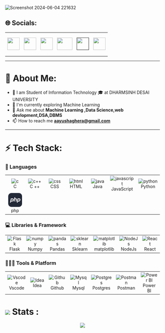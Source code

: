 
![Screenshot 2024-06-04 221632](https://github.com/aayushaghera/aayushaghera/assets/132937937/461f4a5c-1d01-4b50-ab93-30b7150522b4)




## 🌐 Socials:
<table align="center">
  <tr>
    <td>
      <a href = "https://www.facebook.com/profile.php?id=100031271353627&mibextid=ZbWKwL"><img height="40" width="40" src="https://cdn.simpleicons.org/facebook" /> </a> 
    </td>
    <td>
      <a href = "https://www.instagram.com/invites/contact/?igsh=MXExb2Q4ZHE2Ymowdw==&utm_content=honzqdf"><img height="40" width="40" src="https://cdn.simpleicons.org/instagram" /></a> 
    </td>
    <td>
      <a href = "https://www.linkedin.com/in/aayush-aghera-15b869275?utm_source=share&utm_campaign=share_via&utm_content=profile&utm_medium=android_app"><img height="40" width="40" src="https://cdn.simpleicons.org/linkedin" /></a> 
    </td>
    
<td>
  <a href = "https://x.com/aghera82267?t=ZObpStS0QXtivcU_CKpdVQ&s=09"><img height="40" width="50" src="https://logos-world.net/wp-content/uploads/2020/04/Twitter-Logo.png" /></a> 
</td>
    <td>
      
<a href = ""><img height="40" width="40" src="https://cdn.simpleicons.org/youtube" /></a>
    </td>
     <td>
      <a href = "https://leetcode.com/u/aayushaghera/"><img height="40" width="40" src="https://cdn.simpleicons.org/leetcode" /></a> 
    </td>
     
    
    
  </tr>
</table>


<hr>

# 💫 About Me:

  - 🔭 I am Student of Information Technology 🎓 at DHARMSINH DESAI UNIVERSITY
  - 🌱 I'm currently exploring Machine Learning 
  - 💬 Ask me about **Machine Learning ,Data Science,web devlopment,DSA,DBMS**
  - 📫 How to reach me **aayushaghera@gmail.com**


<hr>

# ⚡ Tech Stack:

### 🚀 Languages

<table align="center">
  <tr>
    <td align="center" width="90">
      <img src="https://skillicons.dev/icons?i=c" width="45" height="45" alt="c" title="c" />
      <br>C
    </td>
    <td align="center" width="90">
      <img src="https://techstack-generator.vercel.app/cpp-icon.svg" width="45" height="45" alt="c++" title="c++" />
      <br>C ++
    </td>
    <td align="center" width="90">
      <img src="https://skillicons.dev/icons?i=css" width="45" height="45" alt="css" title="css" />
      <br>CSS
    </td>
    <td align="center" width="90">
      <img src="https://skillicons.dev/icons?i=html" width="45" height="45" alt="html" title="html" />
      <br>HTML
    </td>
<td align="center" width="90">
      <img src="https://techstack-generator.vercel.app/java-icon.svg" width="45" height="45" alt="java" title="java" />
      <br>Java
    </td>
<td align="center" width="90">
      <img src="https://techstack-generator.vercel.app/js-icon.svg" width="45" height="45" alt="javascript" title="javascript" />
      <br>JavaScript
    </td>
    <td align="center" width="90">
      <img src="https://techstack-generator.vercel.app/python-icon.svg" width="45" height="45" alt="python" title="python" />
      <br>Python
    </td>
    <tr>
<td align="center" width="90">
      <img src="https://raw.githubusercontent.com/tandpfun/skill-icons/65dea6c4eaca7da319e552c09f4cf5a9a8dab2c8/icons/PHP-Dark.svg" width="45" height="45" alt="php" title="php" />
      <br>php
    </td>
    
  </tr>
</table>



### 💻 Libraries & Framework
<table align="center">
  <tr>
    <td align="center" width="90">
      <img src="https://skillicons.dev/icons?i=flask" width="45" height="45" alt="Flask" title="Flask" />
      <br>Flask
    </td>
    <td align="center" width="90">
      <img src="https://github.com/onemarc/tech-icons/blob/main/icons/numpy.svg" width="45" height="45" alt="numpy" title="numpy" />
      <br>Numpy
    </td>
    </td>
        <td align="center" width="90">
      <img src="https://github.com/onemarc/tech-icons/blob/main/icons/pandas.svg" width="45" height="45" alt="pandas" title="pandas" />
      <br>Pandas
    </td>
    <td align="center" width="90">
      <img src="https://skillicons.dev/icons?i=sklearn" width="45" height="45" alt="sklearn" title="sklearn" />
      <br>Sklearn
    </td>
    <td align="center" width="90">
      <img src="https://raw.githubusercontent.com/onemarc/tech-icons/0422d950bcddb598510f91e1d8eb076e22f032ca/icons/matplotlib-dark.svg" width="45" height="45" alt="matplotlib" title="sklearn" />
      <br>matplotlib
    </td>
     <td align="center" width="90">
      <img src="https://skillicons.dev/icons?i=nodejs" width="45" height="45" alt="NodeJs" title="NodeJs" />
      <br>NodeJs
    </td>
    <td align="center" width="90">
      <img src="https://techstack-generator.vercel.app/react-icon.svg" width="45" height="45" alt="React" title="React" />
      <br>React
    </td>
  </tr>
  </table>

### 🧑🏻‍💻 Tools & Platform

<table align="center">
  <tr>
  <td align="center" width="90">
      <img src="https://skillicons.dev/icons?i=vscode" width="45" height="45" alt="Vscode" title="Vscode" />
      <br>Vscode
    </td>
    <td align="center" width="90">
      <img src="https://skillicons.dev/icons?i=idea" width="45" height="45" alt="Idea" title="Idea" />
      <br>Idea
    </td>
     <td align="center" width="90">
      <img src="https://techstack-generator.vercel.app/github-icon.svg" width="45" height="45" alt="Github" title="Github" />
      <br>Github
    </td>
     <td align="center" width="90">
      <img src="https://techstack-generator.vercel.app/mysql-icon.svg" width="45" height="45" alt="Mysql" title="Mysql" />
      <br>Mysql
    </td>
    <td align="center" width="90">
      <img src="https://skillicons.dev/icons?i=postgres" width="45" height="45" alt="Postgres" title="Postgres" />
      <br>Postgres
    </td>
    <td align="center" width="90">
      <img src="https://skillicons.dev/icons?i=postman" width="45" height="45" alt="Postman" title="Postman" />
      <br>Postman 
    </td>
    <td align="center" width="90">
      <img src="https://raw.githubusercontent.com/onemarc/tech-icons/0422d950bcddb598510f91e1d8eb076e22f032ca/icons/powerbi-dark.svg" width="45" height="45" alt="Power BI" title="Power BI" />
      <br>Power BI
    </td>
  <tr>
  </table>



# <img src="https://www.google.com/url?sa=i&url=https%3A%2F%2Fwww.pngwing.com%2Fen%2Ffree-png-bvyak&psig=AOvVaw2IS1lzARP6eFOBJ5q3zxip&ust=1717654719817000&source=images&cd=vfe&opi=89978449&ved=0CBIQjRxqFwoTCOjT78_ow4YDFQAAAAAdAAAAABAQ" width="40"> Stats :
<p align="center">
  <img src="https://komarev.com/ghpvc/?username=aayushaghera&style=flat-square&color=blue">
</p>


